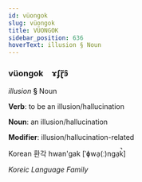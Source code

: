 ```yaml
---
id: vüongok
slug: vüongok
title: VÜONGOK
sidebar_position: 636
hoverText: illusion § Noun
---
```


### vüongok&emsp;<span kind="abugida">ɤʄɽ̃ꜿ̑</span>

*illusion* **§** Noun

**Verb**: to be an illusion/hallucination

**Noun**: an illusion/hallucination

**Modifier**: illusion/hallucination-related

Korean 환각 hwan'gak [ˈɸwa̠(ː)nɡa̠k̚]

*Koreic Language Family*